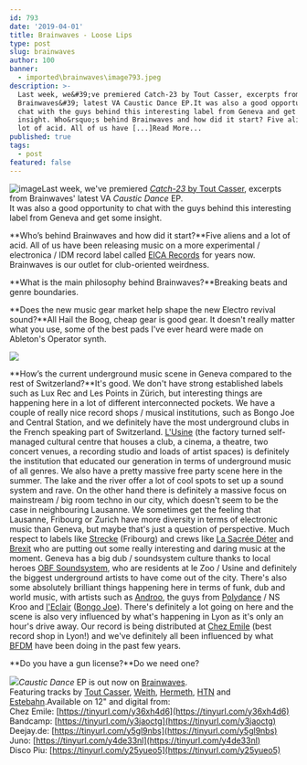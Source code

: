 ```yaml
---
id: 793
date: '2019-04-01'
title: Brainwaves - Loose Lips
type: post
slug: brainwaves
author: 100
banner:
  - imported\brainwaves\image793.jpeg
description: >-
  Last week, we&#39;ve premiered Catch-23 by Tout Casser, excerpts from
  Brainwaves&#39; latest VA Caustic Dance EP.It was also a good opportunity to
  chat with the guys behind this interesting label from Geneva and get some
  insight. Who&rsquo;s behind Brainwaves and how did it start? Five aliens and a
  lot of acid. All of us have [...]Read More...
published: true
tags:
  - post
featured: false
---
```

![image](../imported\brainwaves\image793.jpeg)Last week, we've premiered [_Catch-23_ by Tout Casser](http://loose-lips.co.uk/blog/tout-casser-catch-23-bws003), excerpts from Brainwaves' latest VA _Caustic Dance_ EP.  
It was also a good opportunity to chat with the guys behind this interesting label from Geneva and get some insight.

**Who’s behind Brainwaves and how did it start?**Five aliens and a lot of acid. All of us have been releasing music on a more experimental / electronica / IDM record label called [EICA Records](https://eicarecords.ch/music) for years now. Brainwaves is our outlet for club-oriented weirdness.

**What is the main philosophy behind Brainwaves?**Breaking beats and genre boundaries. 

**Does the new music gear market help shape the new Electro revival sound?**All Hail the Boog, cheap gear is good gear. It doesn't really matter what you use, some of the best pads I've ever heard were made on Ableton's Operator synth. 

![](/wp-content/uploads/live/img/wysiwyg/5ca2523d01054.png)

**How’s the current underground music scene in Geneva compared to the rest of Switzerland?**It's good. We don't have strong established labels such as Lux Rec and Les Points in Zürich, but interesting things are happening here in a lot of different interconnected pockets. We have a couple of really nice record shops / musical institutions, such as Bongo Joe and Central Station, and we definitely have the most underground clubs in the French speaking part of Switzerland. [L'Usine](https://www.usine.ch/) (the factory turned self-managed cultural centre that houses a club, a cinema, a theatre, two concert venues, a recording studio and loads of artist spaces) is definitely the institution that educated our generation in terms of underground music of all genres. We also have a pretty massive free party scene here in the summer. The lake and the river offer a lot of cool spots to set up a sound system and rave. On the other hand there is definitely a massive focus on mainstream / big room techno in our city, which doesn't seem to be the case in neighbouring Lausanne. We sometimes get the feeling that Lausanne, Fribourg or Zurich have more diversity in terms of electronic music than Geneva, but maybe that's just a question of perspective. Much respect to labels like [Strecke](https://soundcloud.com/strecke) (Fribourg) and crews like [La Sacrée Déter](https://soundcloud.com/lasacreedeter) and [Brexit](https://soundcloud.com/3rexit5ervice) who are putting out some really interesting and daring music at the moment. Geneva has a big dub / soundsystem culture thanks to local heroes [OBF Soundsystem](http://www.obfdub.net/), who are residents at le Zoo / Usine and definitely the biggest underground artists to have come out of the city. There's also some absolutely brilliant things happening here in terms of funk, dub and world music, with artists such as [Androo](https://soundcloud.com/androo-3), the guys from [Polydance](https://soundcloud.com/polydance) / NS Kroo and [l'Eclair](https://leclairbbib.bandcamp.com/) ([Bongo Joe](https://www.bongojoe.ch/)). There's definitely a lot going on here and the scene is also very influenced by what's happening in Lyon as it's only an hour's drive away. Our record is being distributed at [Chez Emile](https://chezemile-records.com/) (best record shop in Lyon!) and we've definitely all been influenced by what [BFDM](https://bfdm.bandcamp.com/) have been doing in the past few years. 

**Do you have a gun license?**Do we need one? 

![](/wp-content/uploads/live/img/wysiwyg/5ca2522359059.jpg)_Caustic Dance_ EP is out now on [Brainwaves](https://brainwavescrew.bandcamp.com).  
Featuring tracks by [Tout Casser](https://soundcloud.com/toutcasser), [Weith](https://soundcloud.com/weith), [Hermeth](https://soundcloud.com/hermeth), [HTN](https://soundcloud.com/htn_htn) and [Estebahn](https://soundcloud.com/estebaaahn).Available on 12" and digital from:  
Chez Emile: [](https://tinyurl.com/y36xh4d6?fbclid=IwAR0jkJXiXJbaceGqjm8jsP63jsAF0QcCDC-mId-5-Ui7kvGxBUT65e8va0U)[https://tinyurl.com/y36xh4d6](https://tinyurl.com/y36xh4d6)  
Bandcamp: [](https://tinyurl.com/y3jaoctg?fbclid=IwAR1tITRYUj6zRdVLWxPRTGJVBROHMG0H3hhuGjaKH79OfqYV5jEd24Wb1Cw)[https://tinyurl.com/y3jaoctg](https://tinyurl.com/y3jaoctg)  
Deejay.de: [](https://tinyurl.com/y5gl9nbs?fbclid=IwAR0xu0F2E3S3L3nArWaMzABD89BWvSRBi5998eAjc-MnW6CuUcmbONgds7I)[https://tinyurl.com/y5gl9nbs](https://tinyurl.com/y5gl9nbs)  
Juno: [](https://tinyurl.com/y4de33nl?fbclid=IwAR0S67XqP1m7VeFzJ-GjLynOnBmkvSDShBoACcPGqVvzcpB_jOLrUro7Q68)[https://tinyurl.com/y4de33nl](https://tinyurl.com/y4de33nl)  
Disco Piu: [](https://tinyurl.com/y25yueo5?fbclid=IwAR14AP3DUxp04bxlzCJfq-Fcclxy4pmNN4ZAPS69GzAsgvmriX7OX3ZuaY4)[https://tinyurl.com/y25yueo5](https://tinyurl.com/y25yueo5)  
[](https://brainwavescrew.bandcamp.com/album/caustic-dance)
